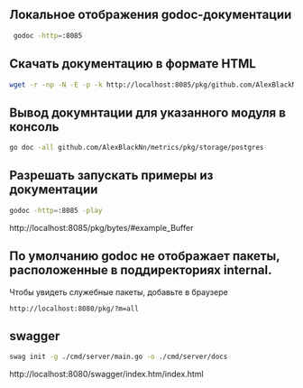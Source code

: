 ##  Локальное отображения godoc-документации 
```bash
 godoc -http=:8085
```

##  Скачать документацию в формате HTML
```bash
wget -r -np -N -E -p -k http://localhost:8085/pkg/github.com/AlexBlackNn/metrics/
```

##  Вывод докумнтации для указанного модуля в консоль
```bash
go doc -all github.com/AlexBlackNn/metrics/pkg/storage/postgres
```

## Разрешать запускать примеры из документации
```bash
godoc -http=:8085 -play
```
http://localhost:8085/pkg/bytes/#example_Buffer

## По умолчанию godoc не отображает пакеты, расположенные в поддиректориях internal. 
Чтобы увидеть служебные пакеты, добавьте в браузере 
```
http://localhost:8080/pkg/?m=all
```

## swagger
```bash
swag init -g ./cmd/server/main.go -o ./cmd/server/docs
```

http://localhost:8080/swagger/index.htm/index.html